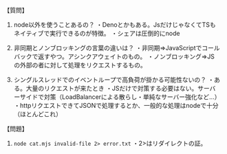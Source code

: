 【質問】

1. node以外を使うことあるの？
   ・Denoとかもある。JsだけじゃなくてTSもネイティブで実行できるのが特徴。
   ・シェアは圧倒的にnode

2. 非同期とノンブロッキングの言葉の違いは？
   ・非同期⇒JavaScriptでコールバックで返すやつ。アシンクアウェイトのもの。
   ・ノンブロッキング⇒JSの外部の者に対して処理をリクエストするもの。

3. シングルスレッドでのイベントループで高負荷が掛かる可能性ないの？
   ・ある。大量のリクエストが来たとき
   ・JSだけで対策する必要はない。サーバーサイドで対策（LoadBalancerによる散らし・単純なサーバー強化など...）
   ・httpリクエストできてJSONで処理するとか、一般的な処理はnodeで十分（ほとんどこれ）

【問題】

1. `node cat.mjs invalid-file 2> error.txt`
   ・2>はリダイレクトの証。

